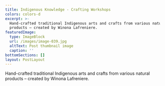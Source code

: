```yaml
---
title: Indigenous Knowledge - Crafting Workshops
colors: colors-d
excerpt: >-
  Hand-crafted traditional Indigenous arts and crafts from various natural
  products – created by Winona Lafreniere.
featuredImage:
  type: ImageBlock
  url: /images/image-039.jpg
  altText: Post thumbnail image
  caption: ''
bottomSections: []
layout: PostLayout
---
```

Hand-crafted traditional Indigenous arts and crafts from various natural products – created by Winona Lafreniere.
